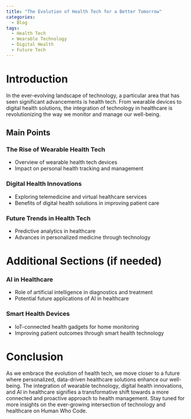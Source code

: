 ```yaml
---
title: "The Evolution of Health Tech for a Better Tomorrow"
categories:
  - Blog
tags:
  - Health Tech
  - Wearable Technology
  - Digital Health
  - Future Tech
---
```


# Introduction
In the ever-evolving landscape of technology, a particular area that has seen significant advancements is health tech. From wearable devices to digital health solutions, the integration of technology in healthcare is revolutionizing the way we monitor and manage our well-being.

## Main Points
### The Rise of Wearable Health Tech
- Overview of wearable health tech devices
- Impact on personal health tracking and management

### Digital Health Innovations
- Exploring telemedicine and virtual healthcare services
- Benefits of digital health solutions in improving patient care

### Future Trends in Health Tech
- Predictive analytics in healthcare
- Advances in personalized medicine through technology

# Additional Sections (if needed)
### AI in Healthcare
- Role of artificial intelligence in diagnostics and treatment
- Potential future applications of AI in healthcare

### Smart Health Devices
- IoT-connected health gadgets for home monitoring
- Improving patient outcomes through smart health technology

# Conclusion
As we embrace the evolution of health tech, we move closer to a future where personalized, data-driven healthcare solutions enhance our well-being. The integration of wearable technology, digital health innovations, and AI in healthcare signifies a transformative shift towards a more connected and proactive approach to health management. Stay tuned for more insights on the ever-growing intersection of technology and healthcare on Human Who Code.